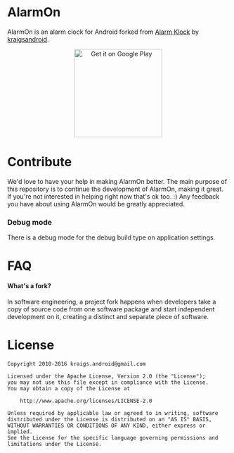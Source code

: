 # AlarmOn

AlarmOn is an alarm clock for Android forked from
[Alarm Klock](https://play.google.com/store/apps/details?id=com.angrydoughnuts.android.alarmclock) by
[kraigsandroid](https://github.com/kraigs-android).

<p align="center">
  <a href="https://play.google.com/store/apps/details?id=io.github.carlorodriguez.alarmon">
    <img width="200" src="https://play.google.com/intl/en_us/badges/images/apps/en-play-badge.png" alt="Get it on Google Play" />
  </a>
</p>

# Contribute

We'd love to have your help in making AlarmOn better. The main purpose
of this repository is to continue the development of AlarmOn, making
it great. If you're not interested in helping right now that's ok
too. :) Any feedback you have about using AlarmOn would be greatly
appreciated.

### Debug mode

There is a debug mode for the debug build type on application
settings.

# FAQ

#### What's a fork?

In software engineering, a project fork happens when developers take a
copy of source code from one software package and start independent
development on it, creating a distinct and separate piece of software.

# License

```
Copyright 2010-2016 kraigs.android@gmail.com

Licensed under the Apache License, Version 2.0 (the "License");
you may not use this file except in compliance with the License.
You may obtain a copy of the License at

    http://www.apache.org/licenses/LICENSE-2.0

Unless required by applicable law or agreed to in writing, software
distributed under the License is distributed on an "AS IS" BASIS,
WITHOUT WARRANTIES OR CONDITIONS OF ANY KIND, either express or implied.
See the License for the specific language governing permissions and
limitations under the License.
```
